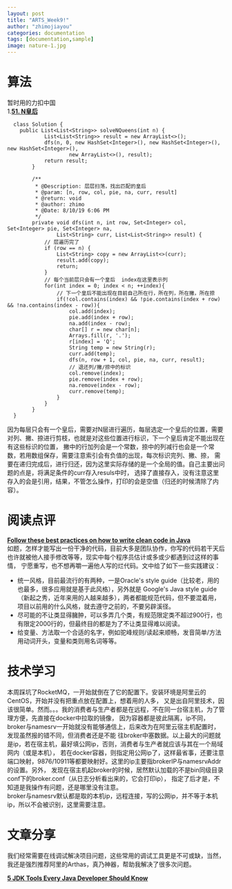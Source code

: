 ```yaml
---
layout: post
title: "ARTS_Week9!"
author: "zhimojiayou"
categories: documentation
tags: [documentation,sample]
image: nature-1.jpg
---
```

# 算法
   暂时用的力扣中国<br>
   1.**[51. N皇后](https://leetcode-cn.com/problems/n-queens/submissions/)**<br>
  ```
    class Solution {
      public List<List<String>> solveNQueens(int n) {
              List<List<String>> result = new ArrayList<>();
              dfs(n, 0, new HashSet<Integer>(), new HashSet<Integer>(), new HashSet<Integer>(),
                      new ArrayList<>(), result);
              return result;
          }
      
          /**
           * @Description: 层层扫荡，找出匹配的皇后
           * @param: [n, row, col, pie, na, curr, result]
           * @return: void
           * @author: zhimo
           * @Date: 8/10/19 6:06 PM
           */
          private void dfs(int n, int row, Set<Integer> col, Set<Integer> pie, Set<Integer> na,
                  List<String> curr, List<List<String>> result) {
              // 层遍历完了
              if (row == n) {
                  List<String> copy = new ArrayList<>(curr);
                  result.add(copy);
                  return;
              }
              // 每个当前层只会有一个皇后  index在这里表示列
              for(int index = 0; index < n; ++index){
                  // 下一个皇后不能出现在目前自己所在行，所在列，所在撇，所在捺
                  if(!col.contains(index) && !pie.contains(index + row) && !na.contains(index - row)){
                      col.add(index);
                      pie.add(index + row);
                      na.add(index - row);
                      char[] r = new char[n];
                      Arrays.fill(r, '.');
                      r[index] = 'Q';
                      String temp = new String(r);
                      curr.add(temp);
                      dfs(n, row + 1, col, pie, na, curr, result);
                      // 退还列/撇/捺中的标识
                      col.remove(index);
                      pie.remove(index + row);
                      na.remove(index - row);
                      curr.remove(temp);
                  }
              }
          }
    }
  ```
   因为每层只会有一个皇后，需要对N层进行遍历，每层选定一个皇后的位置，需要对列、撇、捺进行剪枝，也就是对这些位置进行标识，下一个皇后肯定不能出现在有这些标识的位置，
   撇中的行加列会是一个常数，捺中的列减行也会是一个常数，若用数组保存，需要注意索引会有负值的出现，每次标识完列、撇、捺，
   需要在递归完成后，进行归还，因为这里实际存储的是一个全局的值。自己主要出问题的点是，将满足条件的curr存入resuls中时，
   选择了直接存入，没有注意这里存入的会是引用，结果，不管怎么操作，打印的会是空值（归还的时候清除了内容）。<br>
    
# 阅读点评
**[Follow these best practices on how to write clean code in Java](https://www.theserverside.com/feature/Follow-these-best-practices-on-how-to-write-clean-code-in-Java)**<br>
如题，怎样才能写出一份干净的代码，目前大多是团队协作，你写的代码若干天后也许就被他人接手修改等等，现实中每个程序员估计或多或少都遇到过这样的事情，
宁愿重写，也不想再嚼一遍他人写的烂代码。文中给了如下一些实践建议：<br>
- 统一风格，目前最流行的有两种，一是Oracle's style guide（比较老，用的也最多，很多应用就是基于此风格），另外就是 Google's Java style guide
（新起之秀，近年来用的人越来越多），两者都能规范代码，但不要混着用，项目以前用的什么风格，就去遵守之前的，不要另辟溪径。
- 尽可能的不让类显得臃肿，可以多弄几个类，有规范限定类不超过900行，也有限定2000行的，但最终目的都是为了不让类显得难以阅读。
- 给变量、方法取一个合适的名字，例如驼峰规则/读起来顺畅，发音简单/方法用动词开头，变量和类则用名词等等。<br>

# 技术学习
本周踩坑了RocketMQ，一开始就倒在了它的配置下。安装环境是阿里云的CentOS，开始并没有把重点放在配置上，想着用的人多，
又是出自阿里技术，因该很简单。然而。。。我的消费者与生产者都是在远程，不在同一台宿主机，为了管理方便，先直接在docker中拉取的镜像，
因为容器都是彼此隔离，ip不同，broker与namesrv一开始就没有能够通信上，后来改为在阿里云宿主机配置时，发现虽然报的错不同，但消费者还是不能
往broker中塞数据。以上最大的问题就是ip，若在宿主机，最好填公网ip，否则，消费者与生产者就应该与其在一个局域网内（或是本机），
若在docker容器，则指定用公网ip了，这样最省事，还要注意端口映射，9876/10911等都要映射好。这里的ip主要指brokerIP与namesrvAddr的设置。另外，
发现在宿主机起broker的时候，居然默认加载的不是bin同级目录conf下的broker.conf（从日志分析看出来的，它会打印ip），
指定了后才是，不知道是我操作有问题，还是哪里没有注意。<br>
broker与namesrv默认都是取的本机ip，远程连接，写的公网ip，并不等于本机ip，所以不会被识别，这里需要注意。


# 文章分享 
   我们经常需要在线调试解决项目问题，这些常用的调试工具更是不可或缺，当然，我还是强烈推荐阿里的Arthas，真乃神器，帮助我解决了很多次问题。<br>
   
   **[5 JDK Tools Every Java Developer Should Know](https://javapapers.com/java/5-jdk-tools-every-java-developer-should-know/)**

